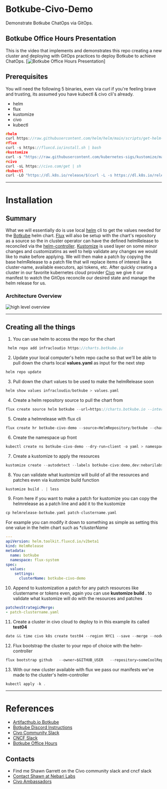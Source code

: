# Botkube-Civo-Demo
Demonstrate Botkube ChatOps via GitOps.

## Botkube Office Hours Presentation
This is the video that implements and demonstrates this repo creating a new cluster and deploying with GitOps practices to deploy Botkube to achieve ChatOps.
[![Botkube Office Hours Presentation](https://www.youtube.com/live/WxkDWLqVghw?si=d8cQudgtyUF-KdPT)]

## Prerequisites
You will need the following 5 binaries, even via curl if you're feeling brave and trusting, its assumed you have kubectl & civo cli's already.
- helm
- flux
- kustomize
- civo
- kubectl
```c
#helm
curl https://raw.githubusercontent.com/helm/helm/main/scripts/get-helm-3 | bash
#flux
curl -s https://fluxcd.io/install.sh | bash
#kustomize
curl -s "https://raw.githubusercontent.com/kubernetes-sigs/kustomize/master/hack/install_kustomize.sh"  | bash
#civo
curl -sL https://civo.com/get | sh
#kubectl
curl -LO "https://dl.k8s.io/release/$(curl -L -s https://dl.k8s.io/release/stable.txt)/bin/linux/amd64/kubectl"
```
---
# Installation

## Summary
What we will essentially do is use local [helm](https://helm.sh/) cli to get the values needed for the [Botkube](https://botkube.io/) helm chart. [Flux](https://fluxcd.io/) will also be setup with the chart's repository as a source so the in cluster operator can have the defined helmRelease to reconciled via the [helm-controller](https://fluxcd.io/flux/components/helm/). [Kustomize](https://kustomize.io/) is used layer on some minor changes and customizatins as well to help validate any changes we would like to make before applying. We will then make a patch by copying the base helmRelease to a patch file that will replace items of interest like a cluster-name, available executors, api tokens, etc. After quickly creating a cluster in our favorite kubernetes cloud provider [Civo](https://civo.com/) we give it our manifest to watch the GitOps reconcile our desired state and manage the helm release for us.

### Architecture Overview
![high level overview](https://github.com/nebarilabs/botkube-civo-demo/blob/main/civo-flux-helmController-botkube-discord.png?raw=true)

---
## Creating all the things
1. You can use helm to access the repo for the chart
```c
 helm repo add infracloudio https://charts.botkube.io
```

2. Update your local computer's helm repo cache so that we'll be able to pull down the charts local **values.yaml** as input for the next step
```c
helm repo update
```

3. Pull down the chart values to be used to make the helmRelease soon
```c
helm show values infracloudio/botkube > values.yaml
```

4. Create a helm repository source to pull the chart from
```c
flux create source helm botkube --url=https://charts.botkube.io --interval=720m --export > helmrepo-botkube.yaml
```

5. Create a helmrelease with flux cli
```c
flux create hr botkube-civo-demo --source=HelmRepository/botkube --chart=botkube --values=./values.yaml --target-namespace=botkube-civo-demo --export > helmrelease-botkube.yaml
``` 

6. Create the namespace up front
```c
kubectl create ns botkube-civo-demo --dry-run=client -o yaml > namespace-botkube-civo-demo.yaml
```

7. Create a kustomize to apply the resources
```c
kustomize create --autodetect --labels botkube-civo:demo,dev:nebarilabs --namespace botkube-civo-demo
```

8. You can validate what kustomize will build of all the resources and patches even via kustomize build function
```c
kustomize build . | less
```

9. From here if you want to make a patch for kustomize you can copy the helmrelease as a patch line and add it to the kustomize
```c
cp helmrelease-botkube.yaml patch-clustername.yaml
```
For example you can modify it down to something as simple as setting this one value in the helm chart such as **clusterName*
```yaml
---
apiVersion: helm.toolkit.fluxcd.io/v2beta1
kind: HelmRelease
metadata:
  name: botkube
  namespace: flux-system
spec:
  values:
    settings:
      clusterName: botkube-civo-demo

```
10. Append to kustomization a patch for any patch resources like clustername or tokens even, again you can use **kustomize build .** to validate what kustomize will do with the resources and patches
```yaml
patchesStrategicMerge:
- patch-clustername.yaml
```

11. Create a cluster in civo cloud to deploy to in this example its called **test04**
```c
date && time civo k8s create test04 --region NYC1 --save --merge --nodes 1 --size g4s.kube.small --cluster-type k3s --switch --wait -a Traefik-v2-loadbalancer -a civo-cluster-autoscaler --version 1.27.1-k3s1
```

12. Flux bootstrap the cluster to your repo of choice with the helm-controller
```c
flux bootstrap github   --owner=$GITHUB_USER   --repository=someCoolRepository   --branch=main   --path=datacenters/civo/clusters/test04   --personal --verbose --components=kustomize-controller,source-controller,notification-controller,helm-controller --interval=1m
```

13. With our new cluster available with flux we pass our manifests we've made to the cluster's helm-controller
```c
kubectl apply -k .
```

---
# References
- [Artifacthub.io Botkube](https://artifacthub.io/packages/helm/infracloudio/botkube)
- [Botkube Discord Instructions](https://docs.botkube.io/installation/discord/self-hosted)
- [Civo Community Slack](https://civo-community.slack.com/archives/CMVCKMCN5)
- [CNCF Slack](https://communityinviter.com/apps/cloud-native/cncf)
- [Botkube Office Hours](https://www.youtube.com/live/WxkDWLqVghw?si=d8cQudgtyUF-KdPT)

## Contacts
- Find me Shawn Garrett on the Civo community slack and cncf slack
- [Contact Shawn at Nebari Labs](mailto:shawn@nebarilabs.com)
- [Civo Ambassadors](https://www.civo.com/ambassadors)
